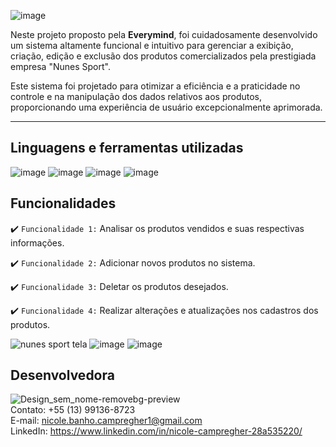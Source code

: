![image](https://github.com/Nickcam1405/Desafio_NunesSport/assets/86738141/ad5bc787-b59b-4640-adfc-a3898e112ab1)

Neste projeto proposto pela **Everymind**, foi cuidadosamente desenvolvido um sistema altamente funcional e intuitivo para gerenciar a exibição, criação, edição e exclusão dos produtos comercializados pela prestigiada empresa "Nunes Sport". 

Este sistema foi projetado para otimizar a eficiência e a praticidade no controle e na manipulação dos dados relativos aos produtos, proporcionando uma experiência de usuário excepcionalmente aprimorada.

------------------------------------------------------------------------------------------------------------------

## Linguagens e ferramentas utilizadas

![image](https://img.shields.io/badge/MySQL-00000F?style=for-the-badge&logo=mysql&logoColor=white) ![image](https://img.shields.io/badge/PHP-777BB4?style=for-the-badge&logo=php&logoColor=white)
![image](https://img.shields.io/badge/HTML5-E34F26?style=for-the-badge&logo=html5&logoColor=white) ![image](https://img.shields.io/badge/CSS3-1572B6?style=for-the-badge&logo=css3&logoColor=white)

## Funcionalidades

:heavy_check_mark: `Funcionalidade 1:` Analisar os produtos vendidos e suas respectivas informações.

:heavy_check_mark: `Funcionalidade 2:` Adicionar novos produtos no sistema.

:heavy_check_mark: `Funcionalidade 3:` Deletar os produtos desejados.

:heavy_check_mark: `Funcionalidade 4:` Realizar alterações e atualizações nos cadastros dos produtos.



![nunes sport tela](https://github.com/Nickcam1405/Desafio_NunesSport/assets/86738141/5c518408-27ef-475e-b6a2-08ad6a3c326f)
![image](https://github.com/Nickcam1405/Desafio_NunesSport/assets/86738141/a086bb03-5003-4f1c-8e60-6a95343c009c)
![image](https://github.com/Nickcam1405/Desafio_NunesSport/assets/86738141/620706b8-92c6-4846-8d33-0394895a865d)


## Desenvolvedora

![Design_sem_nome-removebg-preview](https://github.com/Nickcam1405/Desafio_NunesSport/assets/86738141/62fabc3c-aae2-403d-897a-2a94dec607a4) <br> Contato: +55 (13) 99136-8723 <br> E-mail: nicole.banho.campregher1@gmail.com <br> LinkedIn: https://www.linkedin.com/in/nicole-campregher-28a535220/





